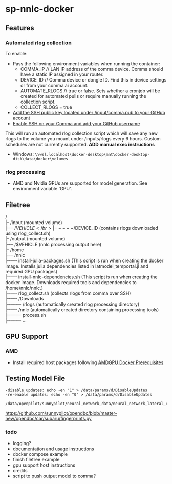 # sp-nnlc-docker

## Features
### Automated rlog collection
To enable:
- Pass the following environment variables when running the container:
  - COMMA_IP  // LAN IP address of the comma device. Comma should have a static IP assigned in your router.
  - DEVICE_ID  // Comma device or dongle ID. Find this in device settings or from your comma.ai account.
  - AUTOMATE_RLOGS // true or false. Sets whether a cronjob will be created for automated pulls or require manually running the collection script.
  - COLLECT_RLOGS = true
- [Add the SSH public key located under /input/comma.pub to your GitHub account](https://docs.github.com/en/authentication/connecting-to-github-with-ssh/adding-a-new-ssh-key-to-your-github-account#adding-a-new-ssh-key-to-your-account)
- [Enable SSH on your Comma and add your GitHub username](https://docs.comma.ai/how-to/connect-to-comma/#ssh)

This will run an automated rlog collection script which will save any new rlogs to the volume you mount under /inputs/rlogs every 6 hours. Custom schedules are not currently supported.
**ADD manual exec instructions**
- Windows: `\\wsl.localhost\docker-desktop\mnt\docker-desktop-disk\data\docker\volumes`

### rlog processing
- AMD and Nvidia GPUs are supported for model generation. See environment variable 'GPU'.

## Filetree
/</br>
|- /input (mounted volume)</br>
|--- /$VEHICLE</br>
|----- /$DEVICE_ID (contains rlogs downloaded using rlog_collect.sh)</br>
|- /output (mounted volume)</br>
|--- /$VEHICLE (nnlc processing output here)</br>
|- /home</br>
|--- /nnlc</br>
|----- install-julia-packages.sh (This script is run when creating the docker image. Installs julia dependencies listed in latmodel_temportal.jl and required GPU packages)</br>
|----- install-nnlc-dependencies.sh (This script is run when creating the docker image. Downloads required tools and dependencies to /home/nnlc/nnlc.)</br>
|----- rlog_collect.sh (collects rlogs from comma over SSH)</br>
|----- /Downloads</br>
|------- /rlogs (automatically created rlog processing directory)</br>
|----- /nnlc (automatically created directory containing processing tools)</br>
|------- process.sh</br>
|------- ...

## GPU Support
### AMD
- Install required host packages following [AMDGPU Docker Prerequisites](https://rocm.docs.amd.com/projects/install-on-linux/en/latest/how-to/docker.html#prerequisites)

## Testing Model File
```
-disable updates: echo -en "1" > /data/params/d/DisableUpdates
-re-enable updates: echo -en "0" > /data/params/d/DisableUpdates
```
```
/data/openpilot/sunnypilot/neural_network_data/neural_network_lateral_control
```
https://github.com/sunnypilot/opendbc/blob/master-new/opendbc/car/subaru/fingerprints.py

### todo
- logging?
- documentation and usage instructions
- docker compose example
- finish filetree example
- gpu support host instructions
- credits
- script to push output model to comma?
